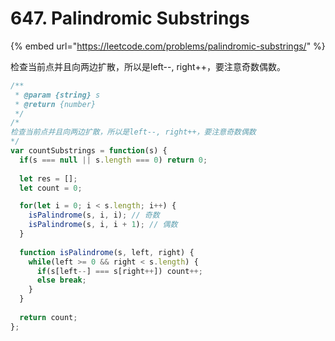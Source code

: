 # 647. Palindromic Substrings

{% embed url="https://leetcode.com/problems/palindromic-substrings/" %}

检查当前点并且向两边扩散，所以是left--, right++，要注意奇数偶数。

```javascript
/**
 * @param {string} s
 * @return {number}
 */
/*
检查当前点并且向两边扩散，所以是left--, right++，要注意奇数偶数
*/
var countSubstrings = function(s) {
  if(s === null || s.length === 0) return 0;
  
  let res = [];
  let count = 0;

  for(let i = 0; i < s.length; i++) {
    isPalindrome(s, i, i); // 奇数
    isPalindrome(s, i, i + 1); // 偶数
  }
  
  function isPalindrome(s, left, right) {
    while(left >= 0 && right < s.length) {
      if(s[left--] === s[right++]) count++;
      else break;
    }
  }
  
  return count;
};
```

